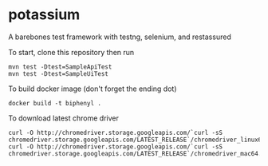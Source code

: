 # potassium

A barebones test framework with testng, selenium, and restassured

To start, clone this repository then run
```
mvn test -Dtest=SampleApiTest
mvn test -Dtest=SampleUiTest
```

To build docker image (don't forget the ending dot)
```
docker build -t biphenyl .
```

To download latest chrome driver
```
curl -O http://chromedriver.storage.googleapis.com/`curl -sS chromedriver.storage.googleapis.com/LATEST_RELEASE`/chromedriver_linux64.zip
curl -O http://chromedriver.storage.googleapis.com/`curl -sS chromedriver.storage.googleapis.com/LATEST_RELEASE`/chromedriver_mac64.zip
```
